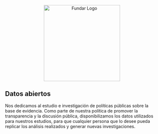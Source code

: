<div align='center'>
<a href="https://fund.ar/">
  <picture>
    <source 
      srcset="https://github.com/user-attachments/assets/8b404ba5-86de-4226-b261-a67bb16fb8a1" 
      media="(prefers-color-scheme: light)">
    <source 
      srcset="https://github.com/user-attachments/assets/6371f281-f243-4a93-8d0e-d159d3cadb62" 
      media="(prefers-color-scheme: dark)">
    <img 
      alt="Fundar Logo" 
      width="250">
  </picture>
</a>
</div>


## Datos abiertos

Nos dedicamos al estudio e investigación de políticas públicas sobre la base de evidencia. Como parte de nuestra política de promover la transparencia y la discusión pública, disponibilizamos los datos utilizados para nuestros estudios, para que cualquier persona que lo desee pueda replicar los análisis realizados y generar nuevas investigaciones.

